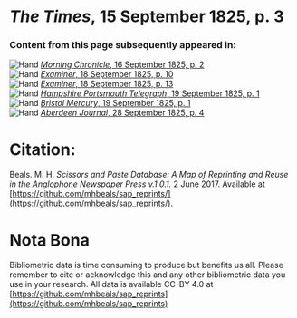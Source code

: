 # *The Times*, 15 September 1825, p. 3  
  
### Content from this page subsequently appeared in:  
![Hand](http://scissorsandpaste.net/wp-content/uploads/2017/06/smallhandpointer.png) [*Morning Chronicle*, 16 September 1825, p. 2](https://mhbeals.github.io/sap_html/Morning-Chronicle/Morning-Chronicle-16-September-1825-p-2)  
![Hand](http://scissorsandpaste.net/wp-content/uploads/2017/06/smallhandpointer.png) [*Examiner*, 18 September 1825, p. 10](https://mhbeals.github.io/sap_html/Examiner/Examiner-18-September-1825-p-10)  
![Hand](http://scissorsandpaste.net/wp-content/uploads/2017/06/smallhandpointer.png) [*Examiner*, 18 September 1825, p. 13](https://mhbeals.github.io/sap_html/Examiner/Examiner-18-September-1825-p-13)  
![Hand](http://scissorsandpaste.net/wp-content/uploads/2017/06/smallhandpointer.png) [*Hampshire Portsmouth Telegraph*, 19 September 1825, p. 1](https://mhbeals.github.io/sap_html/Hampshire-Portsmouth-Telegraph/Hampshire-Portsmouth-Telegraph-19-September-1825-p-1)  
![Hand](http://scissorsandpaste.net/wp-content/uploads/2017/06/smallhandpointer.png) [*Bristol Mercury*, 19 September 1825, p. 1](https://mhbeals.github.io/sap_html/Bristol-Mercury/Bristol-Mercury-19-September-1825-p-1)  
![Hand](http://scissorsandpaste.net/wp-content/uploads/2017/06/smallhandpointer.png) [*Aberdeen Journal*, 28 September 1825, p. 4](https://mhbeals.github.io/sap_html/Aberdeen-Journal/Aberdeen-Journal-28-September-1825-p-4)  


# Citation: 

Beals. M. H. *Scissors and Paste Database: A Map of Reprinting and Reuse in the Anglophone Newspaper Press v.1.0.1.* 2 June 2017. Available at [https://github.com/mhbeals/sap_reprints/](https://github.com/mhbeals/sap_reprints/). 

# Nota Bona

Bibliometric data is time consuming to produce but benefits us all. Please remember to cite or acknowledge this and any other bibliometric data you use in your research. All data is available CC-BY 4.0 at [https://github.com/mhbeals/sap_reprints](https://github.com/mhbeals/sap_reprints)